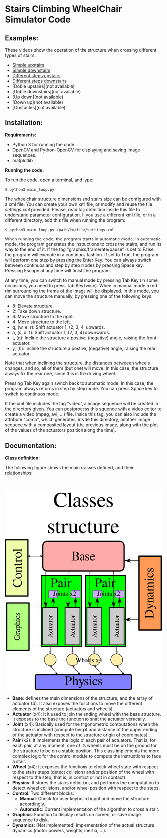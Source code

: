 # Stairs Climbing WheelChair Simulator Code

## Examples:

These videos show the operation of the structure when crossing different types of stairs:

- [Simple upstairs](https://youtu.be/8-lpxCzakF4)
- [Simple downstairs](https://youtu.be/sgxnuBw1sqY)
- [Different steps upstairs](https://youtu.be/5wlVkhid1ww)
- [Different steps downstairs](https://youtu.be/ihX66zaVnf4)
- [Doble upstairs](not available)
- [Doble downstairs](not available)
- [Up down](not available)
- [Down up](not available)
- [Obstacles](not available)

## Installation:

**Requirements:**

- Python 3 for running the code.
- OpenCV and Python-OpenCV for displaying and saving image sequences.
- matplotlib

**Running the code:**

To run the code, open a terminal, and type:

```
$ python3 main_loop.py
```

The wheelchair structure dimensions and stairs size can be configured with a xml file. You can create your own xml file, or modify and reuse the file *settings.xml* provided. Please, read tag definition inside this file to understand parameter configuration. If you use a different xml file, or in a different directory, add this file when running the program:

```
$ python3 main_loop.py /path/to/file/settings.xml
```

When running the code, the program starts in automatic mode. In automatic mode, the program generates the instructions to cross the stairs, and run its way to the end of it. If the tag "graphics/framerate/pause" is set to False, the program will execute in a continuos fashion. If set to True, the program will perform one step by pressing the Enter Key. You can always switch between continuos and step by step modes by pressing Space key. Pressing Escape at any time will finish the program.


At any time, you can switch to manual mode by pressing Tab Key (in some occasions, you need to press Tab Key twice). When in manual mode a red rim surrounding the frame of the image will be displayed. In this mode, you can move the structure manually, by pressing one of the following keys:
- 8: Elevate structure.
- 2: Take down structure.
- 6: Move structure to the right.
- 4: Move structure to the left.
- q, (w, e, r): Shift actuator 1, (2, 3, 4) upwards.
- a, (s, d, f): Shift actuator 1, (2, 3, 4) downwards.
- t, (g): Incline the structure a postive, (negative) angle, raising the front actuator.
- y, (h): Incline the structure a postive, (negative) angle, raising the rear actuator.

Note that when inclining the structure, the distances betweeen wheels changes, and so, all of them (but one) will move. In this case, the structure always fix the rear one, since this is the driving wheel.

Pressing Tab Key again switch back to automatic mode. In this case, the program always returns in step by step mode. You can press Space key to switch to continuos mode.

If the xml file includes the tag "video", a image sequence will be created in the directory given. You can postprocess this squence with a video editor to create a video (mpeg, avi, ...) file. Inside this tag, you can also include the attribute "comp", which generates, inside this directory, another image sequece with a composited layout (the previous image, along with the plot of the values of the actuators position along the time).

## Documentation:

**Class definition:**

The following figure shows the main classes defined, and their relationships:\
\
\
\
![Class structure](https://github.com/pedrogil1919/Structure/blob/master/Structure/docs/structure.svg)

- **Base**: defines the main dimensions of the structure, and the array of actuator (4). It also exposes the functions to move the different elements of the structure (actuators and wheels).
- **Actuator** (x4): It it used to join the ending wheel with the base structure. It exposes to the base the function to shift the actuator vertically.
- **Joint** (x4): Basically used for the trigonometric computations when the structure is inclined (compute height and distance of the upper ending of the actuator with respect to the structure origin of coordinates).
- **Pair** (x2): It implements the logic of each pair of actuators. That is, for each pair, at any moment, one of its wheels must be on the ground for the structure to be on a stable position. This class implements the more complex logic for the control module to compute the instructions to face a stair.
- **Wheel** (x4): It exposes the functions to check wheel state with respect to the stairs steps (detect collisions and/or position of the wheel with respect to the step, that is, in contact or not in contact).
- **Physics**: It stores the stairs definition, and performs the computation to detect wheel collisions, and/or wheel position with respect to the steps.
- **Control**: Two different blocks:
  - **Manual**: Check for user keyboard input and move the structure accordingly.
  - **Automatic**: Current implementation of the algorithm to cross a stair.
- **Graphics**: Function to display results on screen, or save image sequence to disk.
- **Dynamics**: (Not implemented) Implementation of the actual structure dynamics (motor powers, weights, inertia, ...).
